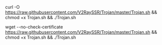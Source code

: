 
curl -O https://raw.githubusercontent.com/V2RaySSR/Trojan/master/Trojan.sh && chmod +x Trojan.sh && ./Trojan.sh

wget --no-check-certificate https://raw.githubusercontent.com/V2RaySSR/Trojan/master/Trojan.sh && chmod +x Trojan.sh && ./Trojan.sh
